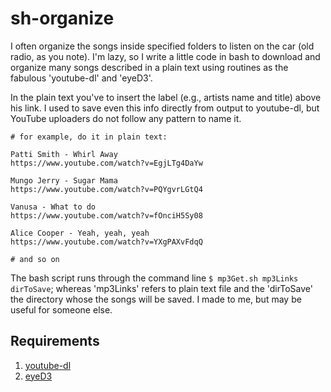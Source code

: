# sh-organize
I often organize the songs inside specified folders to listen on the car (old radio, as you note). 
I'm lazy, so I write a little code in bash to download and organize many songs described in a plain text using routines as the fabulous 'youtube-dl' and 'eyeD3'.

In the plain text you've to insert the label (e.g., artists name and title) above his link. I used to save even this info directly from output to youtube-dl, but YouTube uploaders do not follow any pattern to name it.

```
# for example, do it in plain text:

Patti Smith - Whirl Away
https://www.youtube.com/watch?v=EgjLTg4DaYw

Mungo Jerry - Sugar Mama
https://www.youtube.com/watch?v=PQYgvrLGtQ4

Vanusa - What to do
https://www.youtube.com/watch?v=fOnciH5Sy08

Alice Cooper - Yeah, yeah, yeah
https://www.youtube.com/watch?v=YXgPAXvFdqQ

# and so on
```

The bash script runs through the command line `$ mp3Get.sh mp3Links dirToSave`; whereas 'mp3Links' refers to plain text file and the 'dirToSave' the directory whose the songs will be saved. I made to me, but may be useful for someone else. 

## Requirements
1. [youtube-dl](https://github.com/ytdl-org/youtube-dl/)
2. [eyeD3](https://github.com/nicfit/eyed3)
